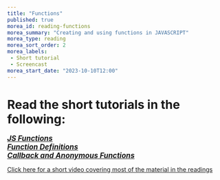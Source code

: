 ```yaml
---
title: "Functions"
published: true
morea_id: reading-functions
morea_summary: "Creating and using functions in JAVASCRIPT"
morea_type: reading
morea_sort_order: 2
morea_labels:
 - Short tutorial
 - Screencast 
morea_start_date: "2023-10-10T12:00"
---
```

# Read the short tutorials in the following:

<a href="https://www.w3schools.com/js/js_functions.asp"><i><b><big>*JS Functions*</big></b></i></a>
<br>
<a href="https://www.w3schools.com/js/js_function_definition.asp"><i><b><big>*Function Definitions*</big></b></i></a>
<br>
<a href="https://www.freecodecamp.org/news/javascript-callback-functions-what-are-callbacks-in-js-and-how-to-use-them/"><i><b><big>*Callback and Anonymous Functions*</big></b></i></a>


[Click here for a short video covering most of the material in the readings](https://www.youtube.com/watch?v=Tvu1FqhOUrQ) 


